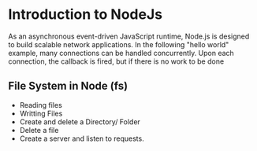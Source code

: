 # Introduction to NodeJs
<p> As an asynchronous event-driven JavaScript runtime, Node.js is designed to build scalable network applications. In the following "hello world" example, many connections can be handled concurrently. Upon each connection, the callback is fired, but if there is no work to be done
</p>

## File System in Node (fs)
* Reading files
* Writting Files
* Create and delete a Directory/ Folder
* Delete a file 
* Create a server and listen to requests.